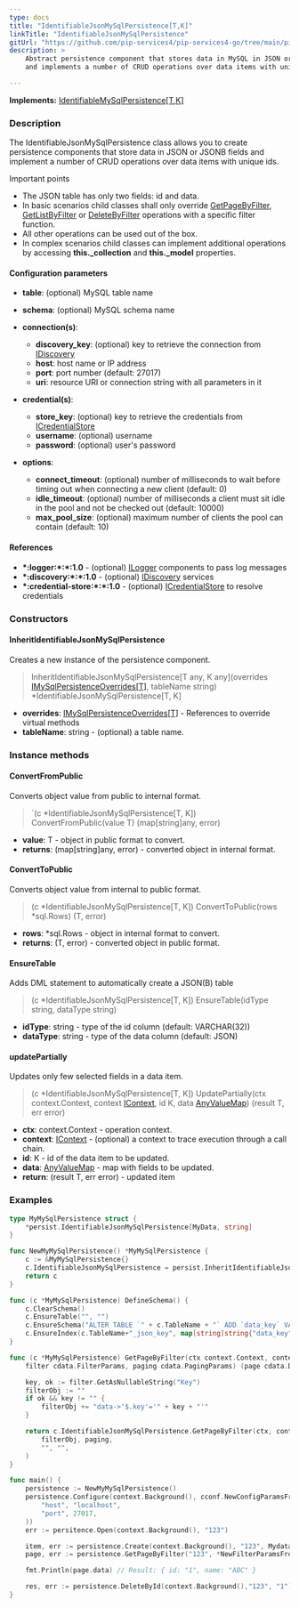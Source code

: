 ```yaml
---
type: docs
title: "IdentifiableJsonMySqlPersistence[T,K]"
linkTitle: "IdentifiableJsonMySqlPersistence"
gitUrl: "https://github.com/pip-services4/pip-services4-go/tree/main/pip-services4-mysql-go"
description: >
    Abstract persistence component that stores data in MySQL in JSON or JSONB fields
    and implements a number of CRUD operations over data items with unique ids.

---
```


**Implements:** [IdentifiableMySqlPersistence[T,K]](../identifiable_mysql_persistence)

### Description

The IdentifiableJsonMySqlPersistence class allows you to create persistence components that store data in JSON or JSONB fields and implement a number of CRUD operations over data items with unique ids.

Important points

- The JSON table has only two fields: id and data.
- In basic scenarios child classes shall only override [GetPageByFilter](../mysql_persistence/#getpagebyfilter), [GetListByFilter](../mysql_persistence/#getlistbyfilter) or [DeleteByFilter](../mysql_persistence/#deletebyfilter) operations with a specific filter function. 
- All other operations can be used out of the box. 
- In complex scenarios child classes can implement additional operations by accessing **this._collection** and **this._model** properties.


#### Configuration parameters

- **table**: (optional) MySQL table name
- **schema**: (optional) MySQL schema name

- **connection(s)**:    
    - **discovery_key**: (optional) key to retrieve the connection from [IDiscovery](../../../config/connect/idiscovery)
    - **host**: host name or IP address
    - **port**: port number (default: 27017)
    - **uri**: resource URI or connection string with all parameters in it

- **credential(s)**:    
    - **store_key**: (optional) key to retrieve the credentials from [ICredentialStore](../../../config/auth/icredential_store)
    - **username**: (optional) username
    - **password**: (optional) user's password

- **options**:
    - **connect_timeout**: (optional) number of milliseconds to wait before timing out when connecting a new client (default: 0)
    - **idle_timeout**: (optional) number of milliseconds a client must sit idle in the pool and not be checked out (default: 10000)
    - **max_pool_size**: (optional) maximum number of clients the pool can contain (default: 10)


#### References
- **\*:logger:\*:\*:1.0** - (optional) [ILogger](../../../observability/log/ilogger) components to pass log messages
- **\*:discovery:\*:\*:1.0** - (optional) [IDiscovery](../../../config/connect/idiscovery) services
- **\*:credential-store:\*:\*:1.0** - (optional) [ICredentialStore](../../../config/auth/icredential_store) to resolve credentials



### Constructors

#### InheritIdentifiableJsonMySqlPersistence
Creates a new instance of the persistence component.

> InheritIdentifiableJsonMySqlPersistence[T any, K any](overrides [IMySqlPersistenceOverrides[T]](../imysql_persistence_overrides), tableName string) *IdentifiableJsonMySqlPersistence[T, K]

- **overrides**: [IMySqlPersistenceOverrides[T]](../imysql_persistence_overrides) - References to override virtual methods
- **tableName**: string - (optional) a table name.


### Instance methods

#### ConvertFromPublic
Converts object value from public to internal format.

> `(c *IdentifiableJsonMySqlPersistence[T, K]) ConvertFromPublic(value T) (map[string]any, error)

- **value**: T - object in public format to convert.
- **returns**: (map[string]any, error) - converted object in internal format.


#### ConvertToPublic
Converts object value from internal to public format.

> (c *IdentifiableJsonMySqlPersistence[T, K]) ConvertToPublic(rows *sql.Rows) (T, error)

- **rows**: *sql.Rows - object in internal format to convert.
- **returns**: (T, error) - converted object in public format.


#### EnsureTable
Adds DML statement to automatically create a JSON(B) table

> (c *IdentifiableJsonMySqlPersistence[T, K]) EnsureTable(idType string, dataType string)

- **idType**: string - type of the id column (default: VARCHAR(32))
- **dataType**: string - type of the data column (default: JSON)


#### updatePartially
Updates only few selected fields in a data item.

> (c *IdentifiableJsonMySqlPersistence[T, K]) UpdatePartially(ctx context.Context, context [IContext](../../../components/context/icontext), id K, data [AnyValueMap](../../../commons/data/any_value_map)) (result T, err error)

- **ctx**: context.Context - operation context.
- **context**: [IContext](../../../components/context/icontext) - (optional) a context to trace execution through a call chain.
- **id**: K - id of the data item to be updated.
- **data**: [AnyValueMap](../../../commons/data/any_value_map) - map with fields to be updated.
- **return**: (result T, err error) - updated item

### Examples

```go
type MyMySqlPersistence struct {
	*persist.IdentifiableJsonMySqlPersistence[MyData, string]
}

func NewMyMySqlPersistence() *MyMySqlPersistence {
	c := &MyMySqlPersistence{}
	c.IdentifiableJsonMySqlPersistence = persist.InheritIdentifiableJsonMySqlPersistence[MyData, string](c, "mydata")
	return c
}

func (c *MyMySqlPersistence) DefineSchema() {
	c.ClearSchema()
	c.EnsureTable("", "")
	c.EnsureSchema("ALTER TABLE `" + c.TableName + "` ADD `data_key` VARCHAR(50) AS (JSON_UNQUOTE(`data`->\"$.key\"))")
	c.EnsureIndex(c.TableName+"_json_key", map[string]string{"data_key": "1"}, map[string]string{"unique": "true"})
}

func (c *MyMySqlPersistence) GetPageByFilter(ctx context.Context, context IContext,
	filter cdata.FilterParams, paging cdata.PagingParams) (page cdata.DataPage[MyData], err error) {

	key, ok := filter.GetAsNullableString("Key")
	filterObj := ""
	if ok && key != "" {
		filterObj += "data->'$.key'='" + key + "'"
	}

	return c.IdentifiableJsonMySqlPersistence.GetPageByFilter(ctx, context,
		filterObj, paging,
		"", "",
	)
}

func main() {
	persistence := NewMyMySqlPersistence()
	persistence.Configure(context.Background(), cconf.NewConfigParamsFromTuples(
		"host", "localhost",
		"port", 27017,
	))
	err := persitence.Open(context.Background(), "123")

	item, err := persistence.Create(context.Background(), "123", Mydata{Id: "1", Name: "ABC"})
	page, err := persistence.GetPageByFilter("123", *NewFilterParamsFromTuples("name", "ABC"), nil)

	fmt.Println(page.data) // Result: { id: "1", name: "ABC" }

	res, err := persistence.DeleteById(context.Background(),"123", "1")
}

```

